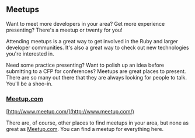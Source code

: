 ## Meetups

Want to meet more developers in your area? Get more experience presenting? There's a meetup or twenty for you!

Attending meetups is a great way to get involved in the Ruby and larger developer communities. It's also a great way to check out new technologies you're interested in.

Need some practice presenting? Want to polish up an idea before submitting to a CFP for conferences? Meetups are great places to present. There are so many out there that they are always looking for people to talk. You'll be a shoo-in.

### [Meetup.com](http://www.meetup.com/)

[http://www.meetup.com/](http://www.meetup.com/)

There are, of course, other places to find meetups in your area, but none as great as [Meetup.com](http://www.meetup.com/). You can find a meetup for everything here.